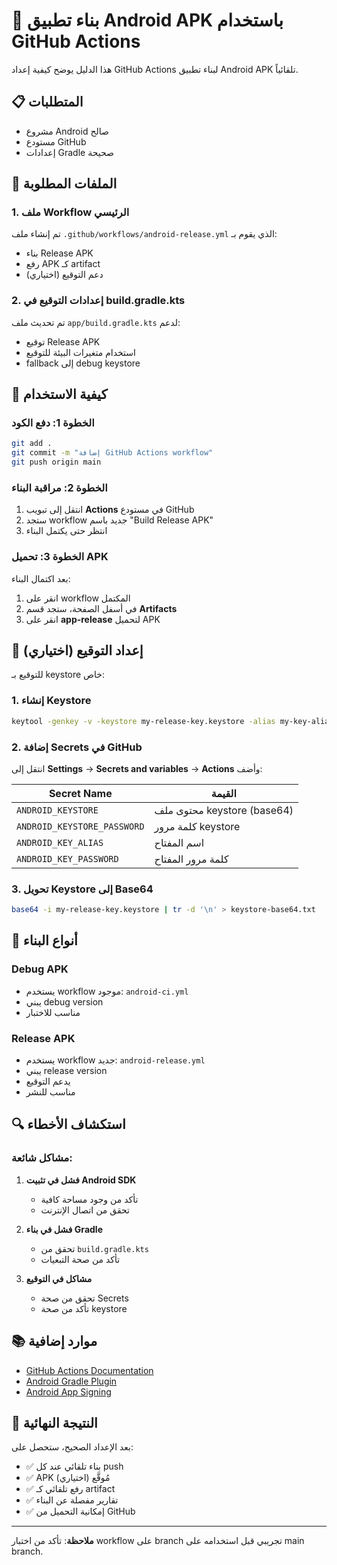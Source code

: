 # 🚀 بناء تطبيق Android APK باستخدام GitHub Actions

هذا الدليل يوضح كيفية إعداد GitHub Actions لبناء تطبيق Android APK تلقائياً.

## 📋 المتطلبات

- مشروع Android صالح
- مستودع GitHub
- إعدادات Gradle صحيحة

## 🔧 الملفات المطلوبة

### 1. ملف Workflow الرئيسي
تم إنشاء ملف `.github/workflows/android-release.yml` الذي يقوم بـ:
- بناء Release APK
- رفع APK كـ artifact
- دعم التوقيع (اختياري)

### 2. إعدادات التوقيع في build.gradle.kts
تم تحديث ملف `app/build.gradle.kts` لدعم:
- توقيع Release APK
- استخدام متغيرات البيئة للتوقيع
- fallback إلى debug keystore

## 🚀 كيفية الاستخدام

### الخطوة 1: دفع الكود
```bash
git add .
git commit -m "إضافة GitHub Actions workflow"
git push origin main
```

### الخطوة 2: مراقبة البناء
1. انتقل إلى تبويب **Actions** في مستودع GitHub
2. ستجد workflow جديد باسم "Build Release APK"
3. انتظر حتى يكتمل البناء

### الخطوة 3: تحميل APK
بعد اكتمال البناء:
1. انقر على workflow المكتمل
2. في أسفل الصفحة، ستجد قسم **Artifacts**
3. انقر على **app-release** لتحميل APK

## 🔐 إعداد التوقيع (اختياري)

للتوقيع بـ keystore خاص:

### 1. إنشاء Keystore
```bash
keytool -genkey -v -keystore my-release-key.keystore -alias my-key-alias -keyalg RSA -keysize 2048 -validity 10000
```

### 2. إضافة Secrets في GitHub
انتقل إلى **Settings** → **Secrets and variables** → **Actions** وأضف:

| Secret Name | القيمة |
|-------------|---------|
| `ANDROID_KEYSTORE` | محتوى ملف keystore (base64) |
| `ANDROID_KEYSTORE_PASSWORD` | كلمة مرور keystore |
| `ANDROID_KEY_ALIAS` | اسم المفتاح |
| `ANDROID_KEY_PASSWORD` | كلمة مرور المفتاح |

### 3. تحويل Keystore إلى Base64
```bash
base64 -i my-release-key.keystore | tr -d '\n' > keystore-base64.txt
```

## 📱 أنواع البناء

### Debug APK
- يستخدم workflow موجود: `android-ci.yml`
- يبني debug version
- مناسب للاختبار

### Release APK
- يستخدم workflow جديد: `android-release.yml`
- يبني release version
- يدعم التوقيع
- مناسب للنشر

## 🔍 استكشاف الأخطاء

### مشاكل شائعة:
1. **فشل في تثبيت Android SDK**
   - تأكد من وجود مساحة كافية
   - تحقق من اتصال الإنترنت

2. **فشل في بناء Gradle**
   - تحقق من `build.gradle.kts`
   - تأكد من صحة التبعيات

3. **مشاكل في التوقيع**
   - تحقق من صحة Secrets
   - تأكد من صحة keystore

## 📚 موارد إضافية

- [GitHub Actions Documentation](https://docs.github.com/en/actions)
- [Android Gradle Plugin](https://developer.android.com/studio/build)
- [Android App Signing](https://developer.android.com/studio/publish/app-signing)

## 🎯 النتيجة النهائية

بعد الإعداد الصحيح، ستحصل على:
- ✅ بناء تلقائي عند كل push
- ✅ APK مُوقَّع (اختياري)
- ✅ رفع تلقائي كـ artifact
- ✅ تقارير مفصلة عن البناء
- ✅ إمكانية التحميل من GitHub

---

**ملاحظة**: تأكد من اختبار workflow على branch تجريبي قبل استخدامه على main branch.
